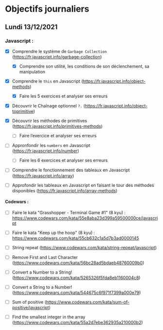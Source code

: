 # Objectifs journaliers

## Lundi 13/12/2021 


### Javascript :

* [X] Comprendre le système de `Garbage Collection` (https://fr.javascript.info/garbage-collection)
  * [X] Comprendre son utilité, les conditions de son déclenchement, sa manipulation
* [X] Comprendre le `this` en Javascript (https://fr.javascript.info/object-methods)
  * [X] Faire les 5 exercices et analyser ses erreurs
* [X] Découvrir le Chaînage optionnel `?.` (https://fr.javascript.info/object-toprimitive)
* [X] Découvrir les méthodes de primitives (https://fr.javascript.info/primitives-methods)
  * [ ] Faire l’exercice et analyser ses erreurs
* [ ] Appronfondir les `numbers` en Javascript (https://fr.javascript.info/number)
  * [ ] Faire les 6 exercices et analyser ses erreurs
* [ ] Comprendre le fonctionnement des tableaux en Javascript (https://fr.javascript.info/array)
* [ ] Approfondir les tableaux en Javascript en faisant le tour des méthodes disponibles (https://fr.javascript.info/array-methods)




#### Codewars :

* [ ] Faire le kata "Grasshopper - Terminal Game #1" (8 kyu) : https://www.codewars.com/kata/55e8aba23d399a59500000ce/javascript
* [ ] Faire le kata "Keep up the hoop" (8 kyu) : https://www.codewars.com/kata/55cb632c1a5d7b3ad0000145
* [ ] String repeat (https://www.codewars.com/kata/string-repeat/javascript)
* [ ] Remove First and Last Character (https://www.codewars.com/kata/56bc28ad5bdaeb48760009b0)
* [ ] Convert a Number to a String! (https://www.codewars.com/kata/5265326f5fda8eb1160004c8)
* [ ] Convert a String to a Number! (https://www.codewars.com/kata/544675c6f971f7399a000e79)
* [ ] Sum of positive (https://www.codewars.com/kata/sum-of-positive/javascript)
* [ ] Find the smallest integer in the array (https://www.codewars.com/kata/55a2d7ebe362935a210000b2)



